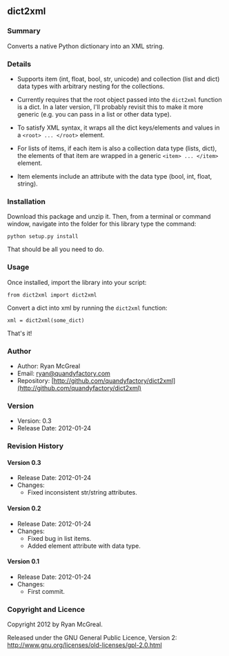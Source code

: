 ## dict2xml

### Summary

Converts a native Python dictionary into an XML string. 

### Details

* Supports item (int, float, bool, str, unicode) and collection (list and dict) data types with arbitrary nesting for the collections.

* Currently requires that the root object passed into the `dict2xml` function is a dict. In a later version, I'll probably revisit this to make it more generic (e.g. you can pass in a list or other data type).

* To satisfy XML syntax, it wraps all the dict keys/elements and values in a `<root> ... </root>` element.

* For lists of items, if each item is also a collection data type (lists, dict), the elements of that item are wrapped in a generic `<item> ... </item>` element.

* Item elements include an attribute with the data type (bool, int, float, string).

### Installation

Download this package and unzip it. Then, from a terminal or command window, navigate into the folder for this library type the command:

    python setup.py install
    
That should be all you need to do.

### Usage

Once installed, import the library into your script:

    from dict2xml import dict2xml

Convert a dict into xml by running the `dict2xml` function:

    xml = dict2xml(some_dict)

That's it!

### Author

* Author: Ryan McGreal
* Email: [ryan@quandyfactory.com](mailto:ryan@quandyfactory.com)
* Repository: [http://github.com/quandyfactory/dict2xml](http://github.com/quandyfactory/dict2xml)

### Version

* Version: 0.3
* Release Date: 2012-01-24

### Revision History

#### Version 0.3

* Release Date: 2012-01-24
* Changes: 
    * Fixed inconsistent str/string attributes.

#### Version 0.2

* Release Date: 2012-01-24
* Changes: 
    * Fixed bug in list items.
    * Added element attribute with data type.

#### Version 0.1

* Release Date: 2012-01-24
* Changes: 
    * First commit.


### Copyright and Licence

Copyright 2012 by Ryan McGreal. 

Released under the GNU General Public Licence, Version 2:  
<http://www.gnu.org/licenses/old-licenses/gpl-2.0.html>


